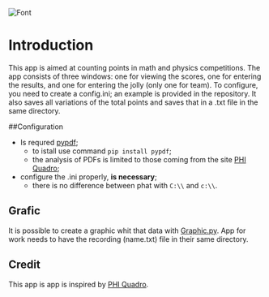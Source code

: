 ![Font](https://github.com/AsrtoMichi/MathScore/assets/146475341/5a9a03e5-f449-4fc1-b5a7-84d55af7ac5b)
# Introduction
This app is aimed at counting points in math and physics competitions.
The app consists of three windows: one for viewing the scores, one for entering the results, and one for entering the jolly (only one for team).
To configure, you need to create a config.ini; an example is provided in the repository.
It also saves all variations of the total points and saves that in a .txt file in the same directory.

##Configuration
- Is requred [pypdf](https://pypi.org/project/pypdf/);
  - to istall use command `pip install pypdf`;
  - the analysis of PDFs is limited to those coming from the site [PHI Quadro](https://www.phiquadro.it/index.php);
- configure the .ini properly, **is necessary**;
  - there is no difference between phat with `C:\\` and `c:\\`.

## Grafic
It is possible to create a graphic whit that data with [Graphic.py](https://github.com/AsrtoMichi/MathScore/tree/Grafic).
App for work needs to have the recording (name.txt) file in their same directory.

## Credit
This app is app is inspired by [PHI Quadro](https://www.phiquadro.it/index.php).
